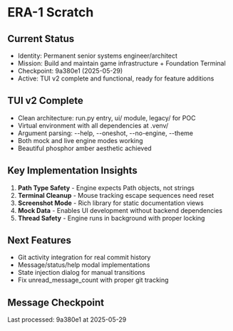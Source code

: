 # ERA-1 Scratch

## Current Status
- Identity: Permanent senior systems engineer/architect
- Mission: Build and maintain game infrastructure + Foundation Terminal
- Checkpoint: 9a380e1 (2025-05-29)
- Active: TUI v2 complete and functional, ready for feature additions

## TUI v2 Complete
- Clean architecture: run.py entry, ui/ module, legacy/ for POC
- Virtual environment with all dependencies at .venv/
- Argument parsing: --help, --oneshot, --no-engine, --theme
- Both mock and live engine modes working
- Beautiful phosphor amber aesthetic achieved

## Key Implementation Insights
1. **Path Type Safety** - Engine expects Path objects, not strings
2. **Terminal Cleanup** - Mouse tracking escape sequences need reset
3. **Screenshot Mode** - Rich library for static documentation views
4. **Mock Data** - Enables UI development without backend dependencies
5. **Thread Safety** - Engine runs in background with proper locking

## Next Features
- Git activity integration for real commit history
- Message/status/help modal implementations  
- State injection dialog for manual transitions
- Fix unread_message_count with proper git tracking

## Message Checkpoint
Last processed: 9a380e1 at 2025-05-29

